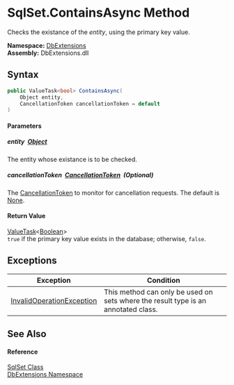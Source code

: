 SqlSet.ContainsAsync Method
===========================
Checks the existance of the *entity*, using the primary key value.
  
**Namespace:** [DbExtensions][1]  
**Assembly:** DbExtensions.dll

Syntax
------

```csharp
public ValueTask<bool> ContainsAsync(
	Object entity,
	CancellationToken cancellationToken = default
)
```

#### Parameters

##### *entity*  [Object][2]
The entity whose existance is to be checked.

##### *cancellationToken*  [CancellationToken][3]  (Optional)
The [CancellationToken][3] to monitor for cancellation requests. The default is [None][4].

#### Return Value
[ValueTask][5]&lt;[Boolean][6]>  
`true` if the primary key value exists in the database; otherwise, `false`.

Exceptions
----------

| Exception                      | Condition                                                                         |
| ------------------------------ | --------------------------------------------------------------------------------- |
| [InvalidOperationException][7] | This method can only be used on sets where the result type is an annotated class. |


See Also
--------

#### Reference
[SqlSet Class][8]  
[DbExtensions Namespace][1]  

[1]: ../README.md
[2]: https://learn.microsoft.com/dotnet/api/system.object
[3]: https://learn.microsoft.com/dotnet/api/system.threading.cancellationtoken
[4]: https://learn.microsoft.com/dotnet/api/system.threading.cancellationtoken.none
[5]: https://learn.microsoft.com/dotnet/api/system.threading.tasks.valuetask-1
[6]: https://learn.microsoft.com/dotnet/api/system.boolean
[7]: https://learn.microsoft.com/dotnet/api/system.invalidoperationexception
[8]: README.md